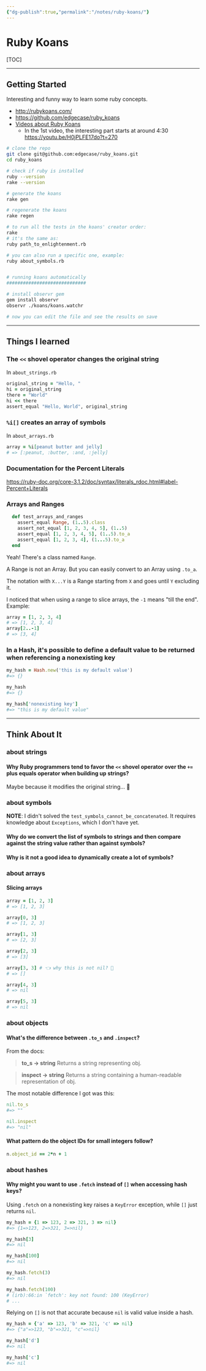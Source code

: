 ```yaml
---
{"dg-publish":true,"permalink":"/notes/ruby-koans/"}
---
```


# Ruby Koans

[TOC]

---

## Getting Started


Interesting and funny way to learn some ruby concepts.

- <http://rubykoans.com/>
- <https://github.com/edgecase/ruby_koans>
- [Videos about Ruby Koans](https://youtube.com/playlist?list=PL3vpzVxKa3PiKKQf5HeXJJGZO-M1MVyfi)
    - In the 1st video, the interesting part starts at around 4:30 <https://youtu.be/H0jPLFE17do?t=270>

```bash
# clone the repo
git clone git@github.com:edgecase/ruby_koans.git
cd ruby_koans

# check if ruby is installed
ruby --version
rake --version

# generate the koans
rake gen

# regenerate the koans
rake regen

# to run all the tests in the koans' creator order:
rake
# it's the same as:
ruby path_to_enlightenment.rb

# you can also run a specific one, example:
ruby about_symbols.rb


# running koans automatically
#############################

# install observr gem
gem install observr
observr ./koans/koans.watchr

# now you can edit the file and see the results on save
```

---


## Things I learned

### The `<<` shovel operator changes the original string

In `about_strings.rb`

```ruby
original_string = "Hello, "
hi = original_string
there = "World"
hi << there
assert_equal "Hello, World", original_string
```


### `%i[]` creates an array of symbols

In `about_arrays.rb`

```ruby
array = %i[peanut butter and jelly]
# => [:peanut, :butter, :and, :jelly]
```


### Documentation for the Percent Literals

https://ruby-doc.org/core-3.1.2/doc/syntax/literals_rdoc.html#label-Percent+Literals


### Arrays and Ranges

```ruby
  def test_arrays_and_ranges
    assert_equal Range, (1..5).class
    assert_not_equal [1, 2, 3, 4, 5], (1..5)
    assert_equal [1, 2, 3, 4, 5], (1..5).to_a
    assert_equal [1, 2, 3, 4], (1...5).to_a
  end
```

Yeah! There's a class named `Range`.

A Range is not an Array. But you can easily convert to an Array using `.to_a`.

The notation with `X...Y`  is a Range starting from `X` and goes until `Y` excluding it.

I noticed that when using a range to slice arrays, the `-1` means "till the end". Example:
```ruby
array = [1, 2, 3, 4]
# => [1, 2, 3, 4]
array[2..-1]
# => [3, 4]
```


### In a Hash, it's possible to define a default value to be returned when referencing a nonexisting key

```ruby
my_hash = Hash.new('this is my default value')
#=> {}

my_hash
#=> {}

my_hash['nonexisting key']
#=> "this is my default value"
```

---


## Think About It

### about strings

#### Why Ruby programmers tend to favor the `<<` shovel operator over the `+=` plus equals operator when building up strings?

Maybe because it modifies the original string... 🤔


### about symbols

**NOTE**: I didn't solved the `test_symbols_cannot_be_concatenated`. It requires knowledge about `Exceptions`, which I don't have yet.

#### Why do we convert the list of symbols to strings and then compare against the string value rather than against symbols?

#### Why is it not a good idea to dynamically create a lot of symbols?


### about arrays

#### Slicing arrays

```ruby
array = [1, 2, 3]
# => [1, 2, 3]

array[0, 3]
# => [1, 2, 3]

array[1, 3]
# => [2, 3]

array[2, 3]
# => [3]

array[3, 3] # 👈 why this is not nil? 🤔
# => []

array[4, 3]
# => nil

array[5, 3]
# => nil
```


### about objects

#### What's the difference between `.to_s` and `.inspect`?

From the docs:

> **to_s → string**
> Returns a string representing obj. 

> **inspect -> string**
> Returns a string containing a human-readable representation of obj.

The most notable difference I got was this:
```ruby
nil.to_s
#=> ""

nil.inspect
#=> "nil"
```

#### What pattern do the object IDs for small integers follow?

```ruby
n.object_id == 2*n + 1
```


### about hashes

#### Why might you want to use `.fetch` instead of `[]` when accessing hash keys?

Using `.fetch` on a nonexisting key raises a `KeyError` exception, while `[]` just returns `nil`.

```ruby
my_hash = {1 => 123, 2 => 321, 3 => nil}
#=> {1=>123, 2=>321, 3=>nil}

my_hash[3]
#=> nil

my_hash[100]
#=> nil

my_hash.fetch(3)
#=> nil

my_hash.fetch(100)
# (irb):66:in `fetch': key not found: 100 (KeyError)
# ...
```

Relying on `[]` is not that accurate because `nil` is valid value inside a hash.
```ruby
my_hash = {'a' => 123, 'b' => 321, 'c' => nil}
#=> {"a"=>123, "b"=>321, "c"=>nil}

my_hash['d']
#=> nil

my_hash['c']
#=> nil
```
